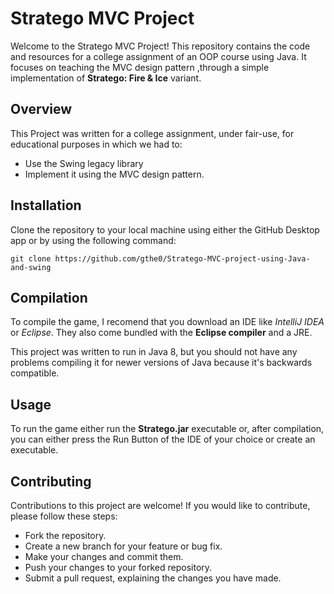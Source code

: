 # Stratego MVC Project
Welcome to the Stratego MVC Project! This repository contains the code and resources for a college assignment of an OOP course using Java. It focuses on teaching the MVC design pattern ,through a simple implementation of  **Stratego: Fire & Ice** variant.

## Overview
This Project was written for a college assignment, under fair-use, for educational purposes in which we had to:
+ Use the Swing legacy library
+ Implement it using the MVC design pattern.

## Installation
Clone the repository to your local machine using either the GitHub Desktop app or by using the following command:
```console 
git clone https://github.com/gthe0/Stratego-MVC-project-using-Java-and-swing
```

## Compilation
To compile the game, I recomend that you download an IDE like _IntelliJ IDEA_ or _Eclipse_.
They also come bundled with the **Eclipse compiler** and a JRE.

This project was written to run in Java 8, but you should not have any problems compiling it for newer versions of Java because it's backwards compatible.

## Usage
To run the game either run the **Stratego.jar** executable or, after compilation, you can either press the Run Button of the IDE of your choice or create an executable.

## Contributing
Contributions to this project are welcome! If you would like to contribute, please follow these steps:

* Fork the repository.
* Create a new branch for your feature or bug fix.
* Make your changes and commit them.
* Push your changes to your forked repository.
* Submit a pull request, explaining the changes you have made.
